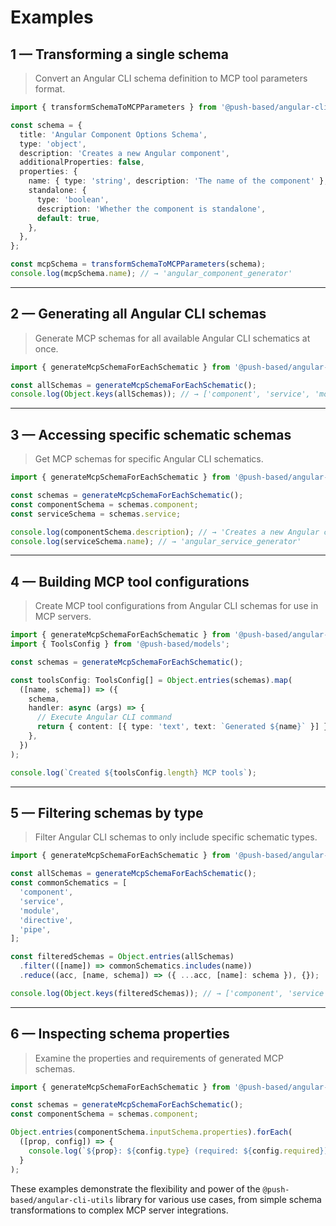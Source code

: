 # Examples

## 1 — Transforming a single schema

> Convert an Angular CLI schema definition to MCP tool parameters format.

```ts
import { transformSchemaToMCPParameters } from '@push-based/angular-cli-utils';

const schema = {
  title: 'Angular Component Options Schema',
  type: 'object',
  description: 'Creates a new Angular component',
  additionalProperties: false,
  properties: {
    name: { type: 'string', description: 'The name of the component' },
    standalone: {
      type: 'boolean',
      description: 'Whether the component is standalone',
      default: true,
    },
  },
};

const mcpSchema = transformSchemaToMCPParameters(schema);
console.log(mcpSchema.name); // → 'angular_component_generator'
```

---

## 2 — Generating all Angular CLI schemas

> Generate MCP schemas for all available Angular CLI schematics at once.

```ts
import { generateMcpSchemaForEachSchematic } from '@push-based/angular-cli-utils';

const allSchemas = generateMcpSchemaForEachSchematic();
console.log(Object.keys(allSchemas)); // → ['component', 'service', 'module', ...]
```

---

## 3 — Accessing specific schematic schemas

> Get MCP schemas for specific Angular CLI schematics.

```ts
import { generateMcpSchemaForEachSchematic } from '@push-based/angular-cli-utils';

const schemas = generateMcpSchemaForEachSchematic();
const componentSchema = schemas.component;
const serviceSchema = schemas.service;

console.log(componentSchema.description); // → 'Creates a new Angular component'
console.log(serviceSchema.name); // → 'angular_service_generator'
```

---

## 4 — Building MCP tool configurations

> Create MCP tool configurations from Angular CLI schemas for use in MCP servers.

```ts
import { generateMcpSchemaForEachSchematic } from '@push-based/angular-cli-utils';
import { ToolsConfig } from '@push-based/models';

const schemas = generateMcpSchemaForEachSchematic();

const toolsConfig: ToolsConfig[] = Object.entries(schemas).map(
  ([name, schema]) => ({
    schema,
    handler: async (args) => {
      // Execute Angular CLI command
      return { content: [{ type: 'text', text: `Generated ${name}` }] };
    },
  })
);

console.log(`Created ${toolsConfig.length} MCP tools`);
```

---

## 5 — Filtering schemas by type

> Filter Angular CLI schemas to only include specific schematic types.

```ts
import { generateMcpSchemaForEachSchematic } from '@push-based/angular-cli-utils';

const allSchemas = generateMcpSchemaForEachSchematic();
const commonSchematics = [
  'component',
  'service',
  'module',
  'directive',
  'pipe',
];

const filteredSchemas = Object.entries(allSchemas)
  .filter(([name]) => commonSchematics.includes(name))
  .reduce((acc, [name, schema]) => ({ ...acc, [name]: schema }), {});

console.log(Object.keys(filteredSchemas)); // → ['component', 'service', 'module', 'directive', 'pipe']
```

---

## 6 — Inspecting schema properties

> Examine the properties and requirements of generated MCP schemas.

```ts
import { generateMcpSchemaForEachSchematic } from '@push-based/angular-cli-utils';

const schemas = generateMcpSchemaForEachSchematic();
const componentSchema = schemas.component;

Object.entries(componentSchema.inputSchema.properties).forEach(
  ([prop, config]) => {
    console.log(`${prop}: ${config.type} (required: ${config.required})`);
  }
);
```

These examples demonstrate the flexibility and power of the `@push-based/angular-cli-utils` library for various use cases, from simple schema transformations to complex MCP server integrations.
